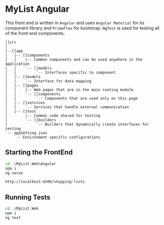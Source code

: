 # MyList Angular

This front end is written in `Angular` and uses `Angular Material` for its component library and `PrimeFlex` for bootstrap. `NgTest` is used for testing all of the front end components.
```
[]src
|
|--[]app
|   |-- []components
|   |    |-- Common components and can be used anywhere in the application
|   |    `-- []models
|   |         `-- Interfaces specific to component
|   |-- []models
|   |    `-- Interface for data mapping
|   |-- []pages
|   |    |-- Web pages that are in the main routing module
|   |    `-- []components
|   |         `-- Components that are used only on this page
|   |-- []services
|   |    `-- Services that handle external communication
|   |-- []test
|        |-- Common code shared for testing
|        `-- []builders
|             `-- Builders that dynamically create interfaces for testing
`-- appSetting.json
    `-- Environment specific configurations
```

## Starting the FrontEnd

```cmd
cd .\MyList.Web\Angular
npm i
ng serve

http://localhost:4200/shopping-lists
```


## Running Tests

```cmd
cd .\MyList.Web
npm i
ng test
```
